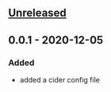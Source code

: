 ## [Unreleased]
## 0.0.1 - 2020-12-05
### Added
- added a cider config file

[Unreleased]: https://github.com/PrepTimer/PrepTime/compare/0.0.1...HEAD